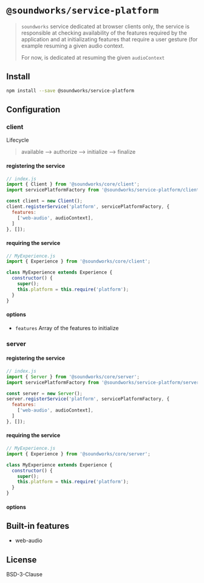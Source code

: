 # `@soundworks/service-platform`

> `soundworks` service dedicated at browser clients only, the service is 
> responsible at checking availability of the features required by the 
> application and at initializating features that require a user gesture (for 
> example resuming a given audio context.
> 
> For now, is dedicated at resuming the given `audioContext`

## Install

```sh
npm install --save @soundworks/service-platform
```

## Configuration

### client

Lifecycle
> available --> authorize --> initialize --> finalize

#### registering the service

```js
// index.js
import { Client } from '@soundworks/core/client';
import servicePlatformFactory from '@soundworks/service-platform/client';

const client = new Client();
client.registerService('platform', servicePlatformFactory, {
  features: 
    ['web-audio', audioContext],
  ]
}, []);
```

#### requiring the service 

```js
// MyExperience.js
import { Experience } from '@soundworks/core/client';

class MyExperience extends Experience {
  constructor() {
    super();
    this.platform = this.require('platform');
  }
}
```

#### options

- `features` Array of the features to initialize

### server

#### registering the service

```js
// index.js
import { Server } from '@soundworks/core/server';
import servicePlatformFactory from '@soundworks/service-platform/server';

const server = new Server();
server.registerService('platform', servicePlatformFactory, {
  features: 
    ['web-audio', audioContext],
  ]
}, []);
```

#### requiring the service 

```js
// MyExperience.js
import { Experience } from '@soundworks/core/server';

class MyExperience extends Experience {
  constructor() {
    super();
    this.platform = this.require('platform');
  }
}
```

#### options

## Built-in features

- web-audio
<!-- - fullscreen 
<!-- - public-browsing -->

## License

BSD-3-Clause
